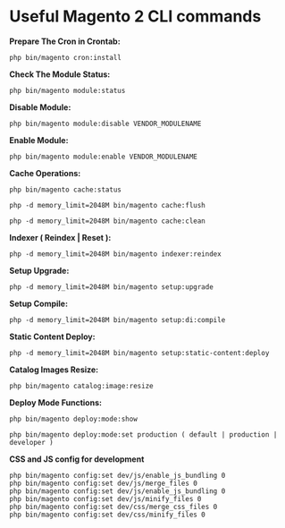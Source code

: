 # Useful Magento 2 CLI commands

**Prepare The Cron in Crontab:**

```
php bin/magento cron:install
```

**Check The Module Status:**

```
php bin/magento module:status
```

**Disable Module:**

```
php bin/magento module:disable VENDOR_MODULENAME
```

**Enable Module:**

```
php bin/magento module:enable VENDOR_MODULENAME
```

**Cache Operations:**

```
php bin/magento cache:status
```

```
php -d memory_limit=2048M bin/magento cache:flush
```

```
php -d memory_limit=2048M bin/magento cache:clean
```

**Indexer ( Reindex | Reset ):**

```
php -d memory_limit=2048M bin/magento indexer:reindex
```

**Setup Upgrade:**

```
php -d memory_limit=2048M bin/magento setup:upgrade
```

**Setup Compile:**

```
php -d memory_limit=2048M bin/magento setup:di:compile
```

**Static Content Deploy:**

```
php -d memory_limit=2048M bin/magento setup:static-content:deploy
```

**Catalog Images Resize:**

```
php bin/magento catalog:image:resize
```

**Deploy Mode Functions:**

```
php bin/magento deploy:mode:show
```

```
php bin/magento deploy:mode:set production ( default | production | developer )
```

**CSS and JS config for development**

```
php bin/magento config:set dev/js/enable_js_bundling 0
php bin/magento config:set dev/js/merge_files 0
php bin/magento config:set dev/js/enable_js_bundling 0
php bin/magento config:set dev/js/minify_files 0
php bin/magento config:set dev/css/merge_css_files 0
php bin/magento config:set dev/css/minify_files 0
```
